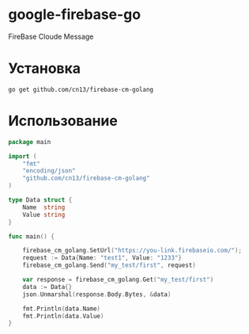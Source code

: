# google-firebase-go
FireBase Cloude Message


# Установка

```go get github.com/cn13/firebase-cm-golang```


# Использование

```go
package main

import (
	"fmt"
	"encoding/json"
	"github.com/cn13/firebase-cm-golang"
)

type Data struct {
	Name  string
	Value string
}

func main() {

	firebase_cm_golang.SetUrl("https://you-link.firebaseio.com/");
	request := Data{Name: "test1", Value: "1233"}
	firebase_cm_golang.Send("my_test/first", request)

	var response = firebase_cm_golang.Get("my_test/first")
	data := Data{}
	json.Unmarshal(response.Body.Bytes, &data)

	fmt.Println(data.Name)
	fmt.Println(data.Value)
}
 ```
